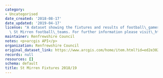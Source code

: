 ```yaml
---
category:
- Uncategorised
date_created: '2018-08-17'
date_updated: '2019-04-17'
license: "A dataset showing the fixtures and results of football\_games played by\
  \ St Mirren football\_teams. For further information please visit\_https://www.stmirren.com/news/matchday/first-team-fixtures"
maintainer: Renfrewshire Council
notes: <p>arcgis API</p>
organization: Renfrewshire Council
original_dataset_link: https://www.arcgis.com/home/item.html?id=ed2e302a57a34868ad0bd311fd888d0f
records: null
resources: []
schema: default
title: St Mirren Fixtures 2018/19
---
```

